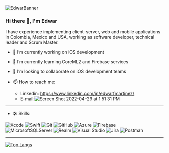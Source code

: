 ![EdwarBanner](https://user-images.githubusercontent.com/99278919/166005749-37661515-9def-4a39-8ee8-e2ac3827ce66.png)

### Hi there 👋, I'm Edwar

I have experience implementing client-server, web and mobile applications in Colombia, Mexico and USA, working as software developer, technical leader and Scrum Master.

- 🔭 I’m currently working on iOS development


- 🌱 I’m currently learning CoreML2 and Firebase services


- 👯 I’m looking to collaborate on iOS development teams


- 📫 How to reach me: 
    * Linkedin: https://www.linkedin.com/in/edwarfmartinez/
    * E-mail:![Screen Shot 2022-04-29 at 1 51 31 PM](https://user-images.githubusercontent.com/99278919/166008071-ab4d4f92-74b9-44dc-8853-5eb09e14ecda.png)

<hr>

- 🛠 Skills:

![Xcode](https://img.shields.io/badge/Xcode-007ACC?style=for-the-badge&logo=Xcode&logoColor=white) ![Swift](https://img.shields.io/badge/swift-F54A2A?style=for-the-badge&logo=swift&logoColor=white) ![Git](https://img.shields.io/badge/git-%23F05033.svg?style=for-the-badge&logo=git&logoColor=white) ![GitHub](https://img.shields.io/badge/github-%23121011.svg?style=for-the-badge&logo=github&logoColor=white) ![Azure](https://img.shields.io/badge/azure-%230072C6.svg?style=for-the-badge&logo=microsoftazure&logoColor=white) ![Firebase](https://img.shields.io/badge/firebase-%23039BE5.svg?style=for-the-badge&logo=firebase) ![MicrosoftSQLServer](https://img.shields.io/badge/Microsoft%20SQL%20Sever-CC2927?style=for-the-badge&logo=microsoft%20sql%20server&logoColor=white) ![Realm](https://img.shields.io/badge/Realm-39477F?style=for-the-badge&logo=realm&logoColor=white) ![Visual Studio](https://img.shields.io/badge/Visual%20Studio-5C2D91.svg?style=for-the-badge&logo=visual-studio&logoColor=white) ![Jira](https://img.shields.io/badge/jira-%230A0FFF.svg?style=for-the-badge&logo=jira&logoColor=white) ![Postman](https://img.shields.io/badge/Postman-FF6C37?style=for-the-badge&logo=postman&logoColor=white)

<hr>

[![Top Langs](https://github-readme-stats.vercel.app/api/top-langs/?username=edwarfmartinez&layout=compact)](https://github.com/edwarfmartinez)

<!--
**edwarfmartinez/edwarfmartinez** is a ✨ _special_ ✨ repository because its `README.md` (this file) appears on your GitHub profile.

Here are some ideas to get you started:

- 🔭 I’m currently working on ...
- 🌱 I’m currently learning ...
- 👯 I’m looking to collaborate on ...
- 🤔 I’m looking for help with ...
- 💬 Ask me about ...
- 📫 How to reach me: ...
- 😄 Pronouns: ...
- ⚡ Fun fact: ...
-->
